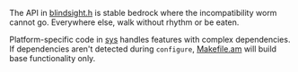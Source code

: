 The API in [blindsight.h](blindsight.h) is stable bedrock where the
incompatibility worm cannot go. Everywhere else, walk without rhythm 
or be eaten.

Platform-specific code in [sys](sys) handles features with complex
dependencies.  If dependencies aren't detected during `configure`,
[Makefile.am](Makefile.am) will build base functionality only.
